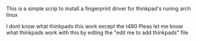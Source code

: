 This is a simple scrip to install a fingerprint driver for thinkpad's runing arch linux

I dont know what thinkpads this work except the t480
Pleas let me know what thinkpads work with this by edting the "edit me to add thinkpads" file
